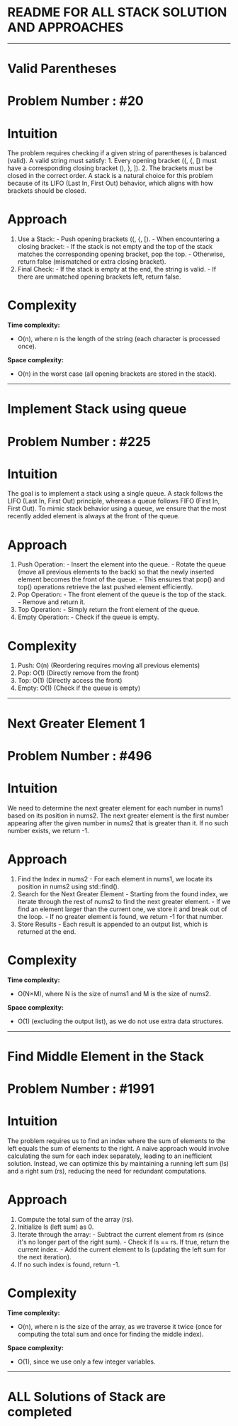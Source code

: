# README FOR ALL STACK SOLUTION AND APPROACHES 
---

# Valid Parentheses
# Problem Number : #20
# Intuition
<!-- Describe your first thoughts on how to solve this problem. -->
The problem requires checking if a given string of parentheses is balanced (valid). A valid string must satisfy:
          1. Every opening bracket ((, {, [) must have a corresponding closing bracket (), }, ]).
          2. The brackets must be closed in the correct order.
A stack is a natural choice for this problem because of its LIFO (Last In, First Out) behavior, which aligns with how brackets should be closed.

# Approach
<!-- Describe your approach to solving the problem. -->
1. Use a Stack:
        - Push opening brackets ((, {, [).
        - When encountering a closing bracket:
                - If the stack is not empty and the top of the stack matches the corresponding opening bracket, pop the top.
                - Otherwise, return false (mismatched or extra closing bracket).
2. Final Check:
        - If the stack is empty at the end, the string is valid.
        - If there are unmatched opening brackets left, return false.

# Complexity
**Time complexity:**
<!-- Add your time complexity here, e.g. $$O(n)$$ -->
- O(n), where n is the length of the string (each character is processed once).

**Space complexity:**
<!-- Add your space complexity here, e.g. $$O(n)$$ -->
- O(n) in the worst case (all opening brackets are stored in the stack).

---
# Implement Stack using queue
# Problem Number : #225

# Intuition
<!-- Describe your first thoughts on how to solve this problem. -->
The goal is to implement a stack using a single queue. A stack follows the LIFO (Last In, First Out) principle, whereas a queue follows FIFO (First In, First Out). 
To mimic stack behavior using a queue, we ensure that the most recently added element is always at the front of the queue.

# Approach
<!-- Describe your approach to solving the problem. -->
1. Push Operation:
        - Insert the element into the queue.
        - Rotate the queue (move all previous elements to the back) so that the newly inserted element becomes the front of the queue.
        - This ensures that pop() and top() operations retrieve the last pushed element efficiently.
2. Pop Operation:
        - The front element of the queue is the top of the stack.
        - Remove and return it.
3. Top Operation:
        - Simply return the front element of the queue.
4. Empty Operation:
        - Check if the queue is empty.

# Complexity
1. Push: O(n) (Reordering requires moving all previous elements)
2. Pop: O(1) (Directly remove from the front)
3. Top: O(1) (Directly access the front)
4. Empty: O(1) (Check if the queue is empty)

---

# Next Greater Element 1
# Problem Number : #496

# Intuition
<!-- Describe your first thoughts on how to solve this problem. -->
We need to determine the next greater element for each number in nums1 based on its position in nums2. 
The next greater element is the first number appearing after the given number in nums2 that is greater than it.
If no such number exists, we return -1.



# Approach
<!-- Describe your approach to solving the problem. -->
1. Find the Index in nums2
        - For each element in nums1, we locate its position in nums2 using std::find().
2. Search for the Next Greater Element
        - Starting from the found index, we iterate through the rest of nums2 to find the next greater element.
        - If we find an element larger than the current one, we store it and break out of the loop.
        - If no greater element is found, we return -1 for that number.
3. Store Results
        - Each result is appended to an output list, which is returned at the end.
   
# Complexity
**Time complexity:**
<!-- Add your time complexity here, e.g. $$O(n)$$ -->
- O(N×M), where N is the size of nums1 and M is the size of nums2.

**Space complexity:**
<!-- Add your space complexity here, e.g. $$O(n)$$ -->
- O(1) (excluding the output list), as we do not use extra data structures.

---

# Find Middle Element in the Stack
# Problem Number : #1991

# Intuition
<!-- Describe your first thoughts on how to solve this problem. -->
The problem requires us to find an index where the sum of elements to the left equals the sum of elements to the right.
A naive approach would involve calculating the sum for each index separately, leading to an inefficient solution. Instead, we can optimize this by maintaining a running left sum (ls) and a right sum (rs), reducing the need for redundant computations.


# Approach
<!-- Describe your approach to solving the problem. -->
1. Compute the total sum of the array (rs).
2. Initialize ls (left sum) as 0.
3. Iterate through the array:
        - Subtract the current element from rs (since it's no longer part of the right sum).
        - Check if ls == rs. If true, return the current index.
        - Add the current element to ls (updating the left sum for the next iteration).
4. If no such index is found, return -1.
   
# Complexity
**Time complexity:**
<!-- Add your time complexity here, e.g. $$O(n)$$ -->
- O(n), where n is the size of the array, as we traverse it twice (once for computing the total sum and once for finding the middle index).

**Space complexity:**
<!-- Add your space complexity here, e.g. $$O(n)$$ -->
- O(1), since we use only a few integer variables.

---
# ALL Solutions of Stack are completed 









